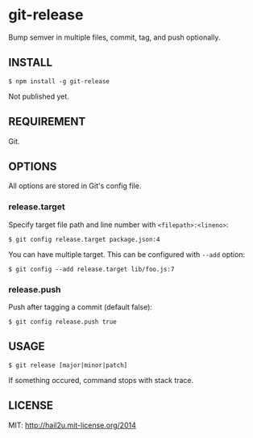 git-release
===========

Bump semver in multiple files, commit, tag, and push optionally.


INSTALL
-------

    $ npm install -g git-release

Not published yet.


REQUIREMENT
-----------

Git.


OPTIONS
-------

All options are stored in Git's config file.


### release.target

Specify target file path and line number with `<filepath>:<lineno>`:

    $ git config release.target package.json:4

You can have multiple target. This can be configured with `--add` option:

    $ git config --add release.target lib/foo.js:7


### release.push

Push after tagging a commit (default false):

    $ git config release.push true


USAGE
-----

    $ git release [major|minor|patch]

If something occured, command stops with stack trace.


LICENSE
-------

MIT: http://hail2u.mit-license.org/2014

